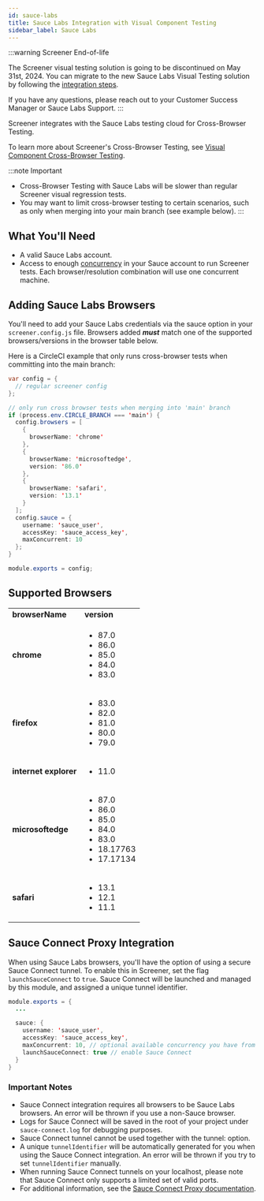 ```yaml
---
id: sauce-labs
title: Sauce Labs Integration with Visual Component Testing
sidebar_label: Sauce Labs
---
```


:::warning Screener End-of-life

The Screener visual testing solution is going to be discontinued on May 31st, 2024. You can migrate to the new Sauce Labs Visual Testing solution by following the [integration steps](/visual-testing/).

If you have any questions, please reach out to your Customer Success Manager or Sauce Labs Support.
:::

Screener integrates with the Sauce Labs testing cloud for Cross-Browser Testing.

To learn more about Screener's Cross-Browser Testing, see [Visual Component Cross-Browser Testing](/visual/component-testing/supported-browsers).

<!-- prettier-ignore -->
:::note Important

- Cross-Browser Testing with Sauce Labs will be slower than regular Screener visual regression tests.
- You may want to limit cross-browser testing to certain scenarios, such as only when merging into your main branch (see example below).
:::

## What You'll Need

- A valid Sauce Labs account.
- Access to enough [concurrency](/basics/acct-team-mgmt/concurrency/managing-concurrency) in your Sauce account to run Screener tests. Each browser/resolution combination will use one concurrent machine.

## Adding Sauce Labs Browsers

You'll need to add your Sauce Labs credentials via the sauce option in your `screener.config.js` file. Browsers added **_must_** match one of the supported browsers/versions in the browser table below.

Here is a CircleCI example that only runs cross-browser tests when committing into the main branch:

```java
var config = {
  // regular screener config
};

// only run cross browser tests when merging into 'main' branch
if (process.env.CIRCLE_BRANCH === 'main') {
  config.browsers = [
    {
      browserName: 'chrome'
    },
    {
      browserName: 'microsoftedge',
      version: '86.0'
    },
    {
      browserName: 'safari',
      version: '13.1'
    }
  ];
  config.sauce = {
    username: 'sauce_user',
    accessKey: 'sauce_access_key',
    maxConcurrent: 10
  };
}

module.exports = config;
```

## Supported Browsers

  <table>
    <tr>
     <td><strong>browserName</strong></td>
     <td><strong>version</strong></td>
    </tr>
    <tr>
     <td><strong>chrome</strong></td>
     <td>
         <ul>
  <li>87.0</li>
  <li>86.0</li>
  <li>85.0</li>
  <li>84.0</li>
  <li>83.0</li>
         </ul>
     </td>
    </tr>
    <tr>
     <td><strong>firefox</strong></td>
     <td>
         <ul>
  <li>83.0</li>
  <li>82.0</li>
  <li>81.0</li>
  <li>80.0</li>
  <li>79.0</li>
         </ul>
     </td>
    </tr>
    <tr>
     <td><strong>internet explorer</strong></td>
     <td><ul><li>11.0</li></ul></td>
    </tr>
    <tr>
     <td><strong>microsoftedge</strong></td>
     <td>
         <ul>
             <li>87.0</li>
  <li>86.0</li>
  <li>85.0</li>
  <li>84.0</li>
  <li>83.0</li>
  <li>18.17763</li>
  <li>17.17134</li>
         </ul>
     </td>
    </tr>
    <tr>
     <td><strong>safari</strong></td>
     <td>
         <ul>
  <li>13.1</li>
  <li>12.1</li>
  <li>11.1</li>
         </ul>
     </td>
    </tr>
  </table>

## Sauce Connect Proxy Integration

When using Sauce Labs browsers, you'll have the option of using a secure Sauce Connect tunnel. To enable this in Screener, set the flag `launchSauceConnect` to `true`. Sauce Connect will be launched and managed by this module, and assigned a unique tunnel identifier.

```java
module.exports = {
  ...

  sauce: {
    username: 'sauce_user',
    accessKey: 'sauce_access_key',
    maxConcurrent: 10, // optional available concurrency you have from Sauce Labs
    launchSauceConnect: true // enable Sauce Connect
  }
}
```

### Important Notes

- Sauce Connect integration requires all browsers to be Sauce Labs browsers. An error will be thrown if you use a non-Sauce browser.
- Logs for Sauce Connect will be saved in the root of your project under `sauce-connect.log` for debugging purposes.
- Sauce Connect tunnel cannot be used together with the tunnel: option.
- A unique `tunnelIdentifier` will be automatically generated for you when using the Sauce Connect integration. An error will be thrown if you try to set `tunnelIdentifier` manually.
- When running Sauce Connect tunnels on your localhost, please note that Sauce Connect only supports a limited set of valid ports.
- For additional information, see the [Sauce Connect Proxy documentation](/secure-connections/sauce-connect-5/).
